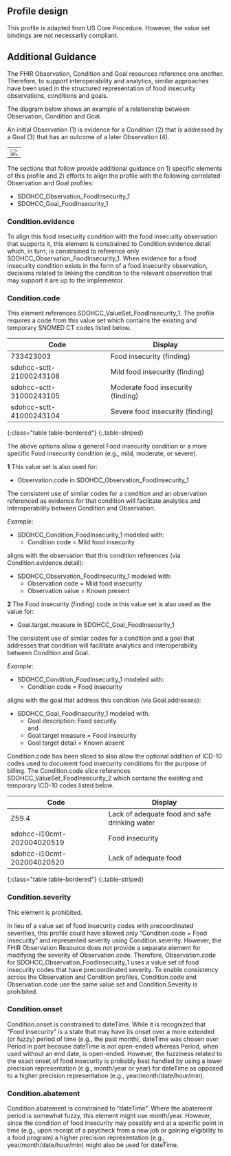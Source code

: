 ## Profile design 
This profile is adapted from US Core Procedure. However, the value set bindings are not necessarily compliant. 

## Additional Guidance

The FHIR Observation, Condition and Goal resources reference one another. Therefore, to support interoperability and analytics, similar approaches have been used in the structured representation of food insecurity observations, conditions and goals. 

The diagram below shows an example of a relationship between Observation, Condition and Goal. 

An initial Observation (1) is evidence for a Condition (2) that is addressed by a Goal (3) that has an outcome of a later Observation (4).

<table><tr><td><img src="Condition mindmap 2020.01.27.png" /></td></tr></table>

The sections that follow provide additional guidance on 1) specific elements of this profile and 2) efforts to align the profile with the following correlated Observation and Goal profiles:
* SDOHCC_Observation_FoodInsecurity_1
* SDOHCC_Goal_FoodInsecurity_1

### Condition.evidence

To align this food insecurity condition with the food insecurity observation that supports it, this element is constrained to Condition.evidence.detail which, in turn, is constrained to reference only SDOHCC_Observation_FoodInsecurity_1. When evidence for a food insecurity condition exists in the form of a food insecurity observation, decisions related to linking the condition to the relevant observation that may support it are up to the implementor. 

### Condition.code

This element references SDOHCC_ValueSet_FoodInsecurity_1. The profile requires a code from this value set which contains the existing and temporary SNOMED CT codes listed below.

| Code                    | Display                            |
|-------------------------|--------------------|
| 733423003               | Food insecurity (finding)          |
| sdohcc-sctt-21000243108 | Mild food insecurity (finding)     |
| sdohcc-sctt-31000243105 | Moderate food insecurity (finding) |
| sdohcc-sctt-41000243104 | Severe food insecurity (finding)   |
{:class="table table-bordered"}
{:.table-striped}


The above options allow a general Food insecurity condition or a more specific Food insecurity condition (e.g., mild, moderate, or severe).

**1**	This value set is also used for:

* Observation.code in SDOHCC_Observation_FoodInsecurity_1

The consistent use of similar codes for a condition and an observation referenced as evidence for that condition will facilitate analytics and interoperability between Condition and Observation.

*Example*:

* SDOHCC_Condition_FoodInsecurity_1 modeled with:
	* Condition code = Mild food insecurity 

aligns with the observation that this condition references (via Condition.evidence.detail):

* SDOHCC_Observation_FoodInsecurity_1 modeled with:
	* Observation code = Mild food insecurity 
	* Observation value = Known present

**2**	The Food insecurity (finding) code in this value set is also used as the value for:

* Goal.target.measure in SDOHCC_Goal_FoodInsecurity_1

The consistent use of similar codes for a condition and a goal that addresses that condition will facilitate analytics and interoperability between Condition and Goal.

*Example*:
* SDOHCC_Condition_FoodInsecurity_1 modeled with:
	* Condition code = Food insecurity 

aligns with the goal that address this condition (via Goal.addresses):

* SDOHCC_Goal_FoodInsecurity_1 modeled with:
	* Goal description: Food security <br> and <br>
	* Goal target measure = Food insecurity
	* Goal target detail = Known absent

Condition.code has been sliced to also allow the optional addition of ICD-10 codes used to document food insecurity conditions for the purpose of billing. The Condition.code slice references SDOHCC_ValueSet_FoodInsecurity_2 which contains the existing and temporary ICD-10 codes listed below.

| Code | Display|
|-------------------------|--------------------|
|Z59.4 | Lack of adequate food and safe drinking water|
| sdohcc-i10cmt-202004020519	| Food insecurity |
|sdohcc-i10cmt-202004020520|	Lack of adequate food|
{:class="table table-bordered"}
{:.table-striped}

### Condition.severity

This element is prohibited. 

In lieu of a value set of food insecurity codes with precoordinated severities, this profile could have allowed only “Condition.code = Food insecurity” and represented severity using Condition.severity. However, the FHIR Observation Resource does not provide a separate element for modifying the severity of Observation.code. Therefore, Observation.code for SDOHCC_Observation_FoodInsecurity_1 uses a value set of food insecurity codes that have precoordinated severity. To enable consistency across the Observation and Condition profiles, Condition.code and Observation.code use the same value set and Condition.Severity is prohibited. 

### Condition.onset

Condition.onset is constrained to dateTime. While it is recognized that “Food insecurity” is a state that may have its onset over a more extended (or fuzzy) period of time (e.g., the past month), dateTime was chosen over Period in part because dateTime is not open-ended whereas Period, when used without an end date, is open-ended. However, the fuzziness related to the exact onset of food insecurity is probably best handled by using a lower precision representation (e.g., month/year or year) for dateTime as opposed to a higher precision representation (e.g., year/month/date/hour/min).

### Condition.abatement

Condition.abatement is constrained to “dateTime”. Where the abatement period is somewhat fuzzy, this element might use month/year. However, since the condition of food insecurity may possibly end at a specific point in time (e.g., upon receipt of a paycheck from a new job or gaining eligibility to a food program) a higher precision representation (e.g., year/month/date/hour/min) might also be used for dateTime.
